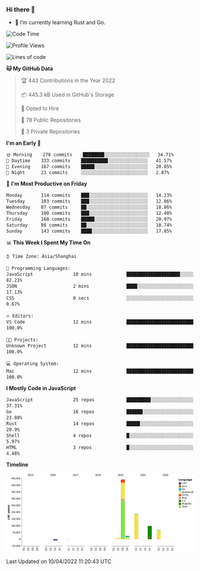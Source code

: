 ### Hi there 👋

- 🌱 I’m currently learning Rust and Go.

<!--START_SECTION:waka-->
![Code Time](http://img.shields.io/badge/Code%20Time-316%20hrs%2021%20mins-blue)

![Profile Views](http://img.shields.io/badge/Profile%20Views-0-blue)

![Lines of code](https://img.shields.io/badge/From%20Hello%20World%20I%27ve%20Written-826%20Thousand%20lines%20of%20code-blue)

**🐱 My GitHub Data** 

> 🏆 443 Contributions in the Year 2022
 > 
> 📦 445.3 kB Used in GitHub's Storage 
 > 
> 💼 Opted to Hire
 > 
> 📜 78 Public Repositories 
 > 
> 🔑 3 Private Repositories  
 > 
**I'm an Early 🐤** 

```text
🌞 Morning    278 commits    ████████░░░░░░░░░░░░░░░░░   34.71% 
🌆 Daytime    333 commits    ██████████░░░░░░░░░░░░░░░   41.57% 
🌃 Evening    167 commits    █████░░░░░░░░░░░░░░░░░░░░   20.85% 
🌙 Night      23 commits     ░░░░░░░░░░░░░░░░░░░░░░░░░   2.87%

```
📅 **I'm Most Productive on Friday** 

```text
Monday       114 commits    ███░░░░░░░░░░░░░░░░░░░░░░   14.23% 
Tuesday      103 commits    ███░░░░░░░░░░░░░░░░░░░░░░   12.86% 
Wednesday    87 commits     ██░░░░░░░░░░░░░░░░░░░░░░░   10.86% 
Thursday     100 commits    ███░░░░░░░░░░░░░░░░░░░░░░   12.48% 
Friday       168 commits    █████░░░░░░░░░░░░░░░░░░░░   20.97% 
Saturday     86 commits     ██░░░░░░░░░░░░░░░░░░░░░░░   10.74% 
Sunday       143 commits    ████░░░░░░░░░░░░░░░░░░░░░   17.85%

```


📊 **This Week I Spent My Time On** 

```text
⌚︎ Time Zone: Asia/Shanghai

💬 Programming Languages: 
JavaScript               10 mins             ████████████████████░░░░░   82.21% 
JSON                     2 mins              ████░░░░░░░░░░░░░░░░░░░░░   17.13% 
CSS                      0 secs              ░░░░░░░░░░░░░░░░░░░░░░░░░   0.67%

🔥 Editors: 
VS Code                  12 mins             █████████████████████████   100.0%

🐱‍💻 Projects: 
Unknown Project          12 mins             █████████████████████████   100.0%

💻 Operating System: 
Mac                      12 mins             █████████████████████████   100.0%

```

**I Mostly Code in JavaScript** 

```text
JavaScript               25 repos            █████████░░░░░░░░░░░░░░░░   37.31% 
Go                       16 repos            ██████░░░░░░░░░░░░░░░░░░░   23.88% 
Rust                     14 repos            █████░░░░░░░░░░░░░░░░░░░░   20.9% 
Shell                    4 repos             █░░░░░░░░░░░░░░░░░░░░░░░░   5.97% 
HTML                     3 repos             █░░░░░░░░░░░░░░░░░░░░░░░░   4.48%

```


**Timeline**

![Chart not found](https://raw.githubusercontent.com/elton/elton/main/charts/bar_graph.png) 


 Last Updated on 10/04/2022 11:20:43 UTC
<!--END_SECTION:waka-->

<!--
**elton/elton** is a ✨ _special_ ✨ repository because its `README.md` (this file) appears on your GitHub profile.

Here are some ideas to get you started:

- 🔭 I’m currently working on ...
- 🌱 I’m currently learning ...
- 👯 I’m looking to collaborate on ...
- 🤔 I’m looking for help with ...
- 💬 Ask me about ...
- 📫 How to reach me: ...
- 😄 Pronouns: ...
- ⚡ Fun fact: ...
-->
